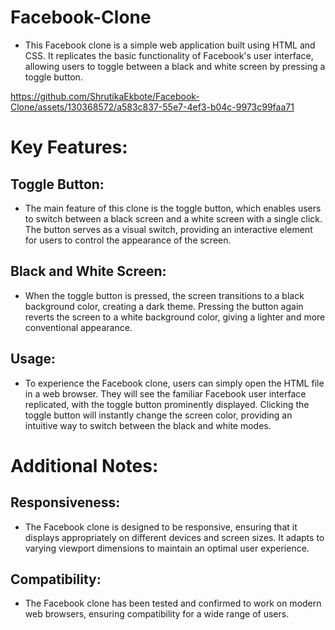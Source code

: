 # Facebook-Clone
- This Facebook clone is a simple web application built using HTML and CSS. It replicates the basic functionality of Facebook's user interface, allowing users to toggle between a black and white screen by pressing a toggle button.


https://github.com/ShrutikaEkbote/Facebook-Clone/assets/130368572/a583c837-55e7-4ef3-b04c-9973c99faa71



# Key Features:

## Toggle Button: 
- The main feature of this clone is the toggle button, which enables users to switch between a black screen and a white screen with a single click. The button serves as a visual switch, providing an interactive element for users to control the appearance of the screen.

## Black and White Screen: 
- When the toggle button is pressed, the screen transitions to a black background color, creating a dark theme. Pressing the button again reverts the screen to a white background color, giving a lighter and more conventional appearance.

## Usage:
- To experience the Facebook clone, users can simply open the HTML file in a web browser. They will see the familiar Facebook user interface replicated, with the toggle button prominently displayed. Clicking the toggle button will instantly change the screen color, providing an intuitive way to switch between the black and white modes.

# Additional Notes:

## Responsiveness: 
- The Facebook clone is designed to be responsive, ensuring that it displays appropriately on different devices and screen sizes. It adapts to varying viewport dimensions to maintain an optimal user experience.

## Compatibility: 
- The Facebook clone has been tested and confirmed to work on modern web browsers, ensuring compatibility for a wide range of users.
